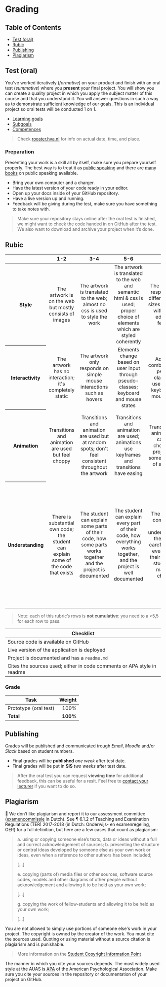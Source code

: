 # Grading

## Table of Contents

*   [Test (oral)](#test)
*   [Rubic](#test)
*   [Publishing](#publishing)
*   [Plagiarism](#plagiarism)

## Test (oral)
You've worked iteratively (_formative_) on your product and finish with an oral test (_summative_) where you **present** your final project. You will show you can create a quality project in which you apply the subject matter of this course and that you understand it. You will answer questions in such a way as to demonstrate sufficient knowledge of our goals. This is an individual project so oral tests will be conducted 1 on 1.

* [Learning goals](/#goals)
* [Subgoals](/#goals)
* [Competences](/#goals)

> Check [rooster.hva.nl](https://rooster.hva.nl/) for info on actual date, time, and place.

### Preparation
Presenting your work is a skill all by itself, make sure you prepare yourself properly. The best way is to treat it as [public speaking](https://abookapart.com/products/demystifying-public-speaking) and there are [many books](https://be.noti.st/2018/recommended-books-for-public-speakers) on public speaking available.

* Bring your own computer and a charger.
* Have the latest version of your code ready in your editor.
* Open up your docs inside of your GitHub repository.
* Have a live version up and running.
* Feedback will be giving during the test, make sure you have something to take notes with.

> Make sure your repository stays online after the oral test is finished, we might want to check the code handed in on GitHub after the test. We also want to download and archive your project when it’s done.

## Rubic

<table>
  <thead>
    <tr>
      <th></th>
      <th><strong>1-2</strong></th>
      <th><strong>3-4</strong></th>
      <th><strong>5-6</strong></th>
      <th><strong>7-8</strong></th>
      <th><strong>9-10</strong></th>
    </tr>
  </thead>
  <tbody>
    <tr>
      <th align="center" scope="row"><strong>Style</strong></th>
      <td align="center">The artwork is on the web but mostly consists of images </td>
      <td align="center">The artwork is translated to the web; almost no css is used to style the work</td>
      <td align="center">The artwork is translated to the web and semantic html & css is used; proper choice of elements which are styled coherently</td>
      <td align="center">The artwork is responsive on different screen sizes and styled with cutting edge CSS features</td>
      <td align="center">🖼 <br> The artwork is enhanced with elements in the same visual style as the original work</td>
    </tr>
    <tr>
      <th align="center" scope="row">Interactivity</th>
      <td align="center">The artwork has no interaction; it's completely static</td>
      <td align="center">The artwork only responds on simple mouse interactions such as hovers</td>
      <td align="center">Elements change based on user input through pseudo-classes; keyboard and mouse states</td>
      <td align="center">Advanced combinations of pseudo-classes are used to style keyboard and mouse states</td>
      <td align="center">
        👨🏼‍💻<br>The artwork responds to events emitted from mouse or keyboard; clicking, dragging etc.
      </td>
    </tr>
    <tr>
      <th align="center" scope="row">Animation</th>
      <td align="center">Transitions and animation are used but feel choppy</td>
      <td align="center">Transitions and animation are used but at random spots; don't feel consistent throughout the artwork</td>
      <td align="center">Transitions and animation are used; animations use keyframes and transitions have easing</td>
      <td align="center">Transitions and animation are carefully chosen; the project uses some principles of animation</td>
      <td align="center">
        📈<br> The animation adds emotion to the artwork and all the principles of animation are applied; easing is tweaked to perfection
      </td>
    </tr>
    <tr>
      <th align="center" scope="row">Understanding</th>
      <td align="center">There is substantial own code; the student can explain some of the code that exists</td>
      <td align="center">The student can explain some parts of their code, how some parts works together and the project is documented</td>
      <td align="center">The student can explain every part of their code, how everything works together, and the project is well documented</td>
      <td align="center">The project is complex but still understandable; the student carefully chose every part of their stack; the student can make live changes</td>
      <td align="center">
        🤓<br>
        The student understands principles and a geeky conversation can be held about these principles, code and documentation read like a book; the project is structured logically and the student can talk about alternative tech solutions
      </td>
    </tr>
  </tbody>
</table>

> Note: each of this rubric’s rows is **not cumulative**: you need to a >5,5 for each row to pass.

| Checklist                                                                  |
| -------------------------------------------------------------------------- |
| Source code is available on GitHub                                         |
| Live version of the application is deployed                                |
| Project is documented and has a `readme.md`                                |
| Cites the sources used; either in code comments or APA style in readme     |


### Grade

| Task                                |   Weight |
| ----------------------------------  | -------: |
| Prototype (oral test)               |     100% |
| **Total**                           | **100%** |

## Publishing
Grades will be published and communicated trough _Email_, _Moodle_ and/or _Slack_ based on student numbers.

* Final grades will be **published** _one week_ after test date.
* Final grades will be put in **SIS** _two weeks_ after test date.

> After the oral test you can request **viewing time** for additional feedback, this can be useful for a resit. Feel free to [contact your lecturer](/readme#synopsis) if you want to do so.

## Plagiarism

💁  We don’t like plagiarism and report it to our assessment committee
([examencommissie](https://moodle.cmd.hva.nl/mod/page/view.php?id=1738) in Dutch). See ¶ 6.1.2 of Teaching and Examination
Regulations (TER) 2017-2018 (in Dutch: Onderwijs- en examenregeling, OER) for
a full definition, but here are a few cases that count as plagiarism:

> a. using or copying someone else’s texts, data or ideas without a full and
> correct acknowledgement of sources;
> b. presenting the structure or central ideas developed by someone else as
> your own work or ideas, even when a reference to other authors has been
> included;
>
> \[…]
>
> e. copying (parts of) media files or other sources, software source codes,
> models and other diagrams of other people without acknowledgement and
> allowing it to be held as your own work;
>
> \[…]
>
> g. copying the work of fellow-students and allowing it to be held as your
> own work;
>
> \[…]

You are not allowed to simply use portions of someone else's work in your project. The copyright is owned by the creator of the work. You must cite the sources used. Quoting or using material without a source citation is plagiarism and is punishable.

> More information on the [Student Copyright Information Point](https://www.amsterdamuas.com/library/services/copyright/students.html)

The manner in which you cite your sources depends. The most widely used style at the AUAS is [APA](https://www.amsterdamuas.com/library/services/acknowledging-sources/apa-style/apa-style.html) of the American Psychological Association. Make sure you cite your sources in the repository or documentation of your project on GitHub.
